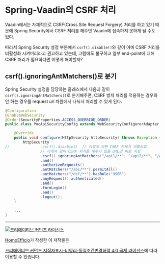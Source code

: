 # Spring-Vaadin의 CSRF 처리

Vaadin에서는 자체적으로 CSRF(Cross Site Request Forgery) 처리를 하고 있기 때문에 Spring Security에서 CSRF 처리를 해주면  Vaadin에 접속하지 못하게 될 수도 있다.

따라서 Spring Security 설정 부분에서 `csrf().disable()`와 같이 아예 CSRF 처리를 비활성화 시켜버리라고 권고하고 있는데, 그럼에도 불구하고 일부 end-point에 대해 CSRF 처리가 필요하다면 어떻게 해야할까?

## csrf().ignoringAntMatchers()로 분기

Spring Security 설정을 담당하는 클래스에서 다음과 같이 `csrf().ignoringAntMatchers()`로 분기해주면, CSRF 방지 처리를 적용하는 경우와 안 하는 경우를 request url 차원에서 나눠서 처리할 수 있게 된다.

```java
@Configuration
@EnableWebSecurity
@Order(SecurityProperties.ACCESS_OVERRIDE_ORDER)
public class PocApiSecurityConfig extends WebSecurityConfigurerAdapter {

    @Override
    public void configure(HttpSecurity httpSecurity) throws Exception {
        httpSecurity                
//              .csrf().disable()  // 이렇게 하면 CSRF 전체가 비활성화
                // 아래와 같이 CSRF 처리를 해주지 않을 URL만 따로 지정
                .csrf().ignoringAntMatchers("/api1/**", "/api2/**", "/api3/**")
                .and()
                .authorizeRequests()
                .antMatchers("/abc/**").permitAll()
                .antMatchers("/def/**").hasRole("USER")                
                .anyRequest().authenticated()
                .and()
                .formLogin()
                .and()
                .logout();
    }
    
    ...
}    
```

----
<a rel="license" href="http://creativecommons.org/licenses/by-nc-sa/4.0/"><img alt="크리에이티브 커먼즈 라이선스" style="border-width:0" src="https://i.creativecommons.org/l/by-nc-sa/4.0/88x31.png" /></a>

<a href='https://www.facebook.com/hanmomhanda' target='_blank'>HomoEfficio</a>가 작성한 이 저작물은

<a rel="license" href="http://creativecommons.org/licenses/by-nc-sa/4.0/">크리에이티브 커먼즈 저작자표시-비영리-동일조건변경허락 4.0 국제 라이선스</a>에 따라 이용할 수 있습니다.
